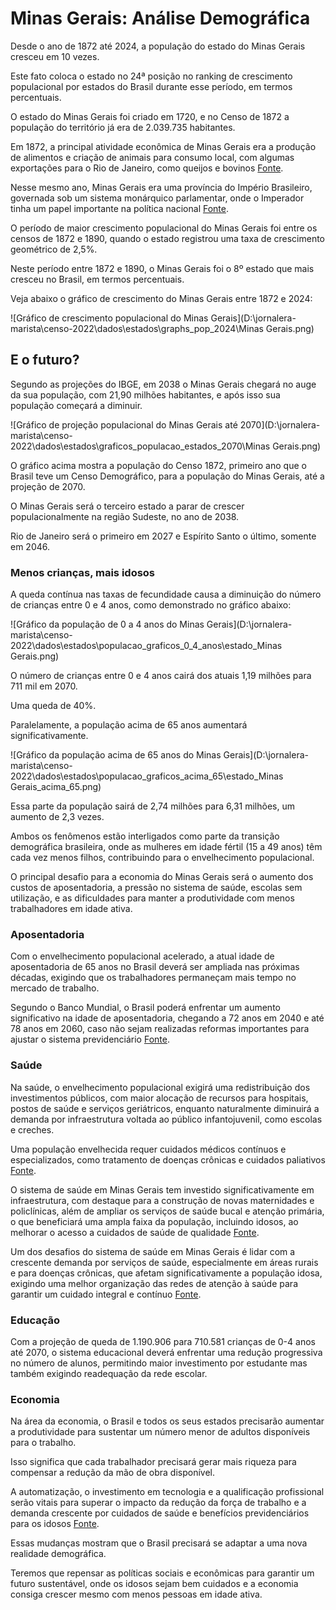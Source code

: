 # Minas Gerais: Análise Demográfica

Desde o ano de 1872 até 2024, a população do estado do Minas Gerais cresceu em 10 vezes.

Este fato coloca o estado no 24ª posição no ranking de crescimento populacional por estados do Brasil durante esse período, em termos percentuais.

O estado do Minas Gerais foi criado em 1720, e no Censo de 1872 a população do território já era de 2.039.735 habitantes.

Em 1872, a principal atividade econômica de Minas Gerais era a produção de alimentos e criação de animais para consumo local, com algumas exportações para o Rio de Janeiro, como queijos e bovinos  [Fonte](https://www.abphe.org.br/arquivos/cristiano-corte-restitutti_1.pdf).

Nesse mesmo ano, Minas Gerais era uma província do Império Brasileiro, governada sob um sistema monárquico parlamentar, onde o Imperador tinha um papel importante na política nacional  [Fonte](https://prdapi.ens.edu.br/media/downloads/Livro_Demografia_e_Economia_digital_2.pdf).

O período de maior crescimento populacional do Minas Gerais foi entre os censos de 1872 e 1890, quando o estado registrou uma taxa de crescimento geométrico de 2,5%.

Neste período entre 1872 e 1890, o Minas Gerais foi o 8º estado que mais cresceu no Brasil, em termos percentuais.

Veja abaixo o gráfico de crescimento do Minas Gerais entre 1872 e 2024:

![Gráfico de crescimento populacional do Minas Gerais](D:\jornalera-marista\censo-2022\dados\estados\graphs_pop_2024\Minas Gerais.png)

## E o futuro?

Segundo as projeções do IBGE, em 2038 o Minas Gerais chegará no auge da sua população, com 21,90 milhões habitantes, e após isso sua população começará a diminuir.

![Gráfico de projeção populacional do Minas Gerais até 2070](D:\jornalera-marista\censo-2022\dados\estados\graficos_populacao_estados_2070\Minas Gerais.png)

O gráfico acima mostra a população do Censo 1872, primeiro ano que o Brasil teve um Censo Demográfico, para a população do Minas Gerais, até a projeção de 2070.

O Minas Gerais será o terceiro estado a parar de crescer populacionalmente na região Sudeste, no ano de 2038.

Rio de Janeiro será o primeiro em 2027 e Espírito Santo o último, somente em 2046.

### Menos crianças, mais idosos

A queda contínua nas taxas de fecundidade causa a diminuição do número de crianças entre 0 e 4 anos, como demonstrado no gráfico abaixo:

![Gráfico da população de 0 a 4 anos do Minas Gerais](D:\jornalera-marista\censo-2022\dados\estados\populacao_graficos_0_4_anos\estado_Minas Gerais.png)

O número de crianças entre 0 e 4 anos cairá dos atuais 1,19 milhões para 711 mil em 2070.

Uma queda de 40%.

Paralelamente, a população acima de 65 anos aumentará significativamente.

![Gráfico da população acima de 65 anos do Minas Gerais](D:\jornalera-marista\censo-2022\dados\estados\populacao_graficos_acima_65\estado_Minas Gerais_acima_65.png)

Essa parte da população sairá de 2,74 milhões para 6,31 milhões, um aumento de 2,3 vezes.

Ambos os fenômenos estão interligados como parte da transição demográfica brasileira, onde as mulheres em idade fértil (15 a 49 anos) têm cada vez menos filhos, contribuindo para o envelhecimento populacional.

O principal desafio para a economia do Minas Gerais será o aumento dos custos de aposentadoria, a pressão no sistema de saúde, escolas sem utilização, e as dificuldades para manter a produtividade com menos trabalhadores em idade ativa.

### Aposentadoria

Com o envelhecimento populacional acelerado, a atual idade de aposentadoria de 65 anos no Brasil deverá ser ampliada nas próximas décadas, exigindo que os trabalhadores permaneçam mais tempo no mercado de trabalho.

Segundo o Banco Mundial, o Brasil poderá enfrentar um aumento significativo na idade de aposentadoria, chegando a 72 anos em 2040 e até 78 anos em 2060, caso não sejam realizadas reformas importantes para ajustar o sistema previdenciário [Fonte](https://www.migalhas.com.br/depeso/413353/futuro-da-aposentadoria-no-brasil-preparados-para-trabalhar-ate-78).

### Saúde

Na saúde, o envelhecimento populacional exigirá uma redistribuição dos investimentos públicos, com maior alocação de recursos para hospitais, postos de saúde e serviços geriátricos, enquanto naturalmente diminuirá a demanda por infraestrutura voltada ao público infantojuvenil, como escolas e creches.

Uma população envelhecida requer cuidados médicos contínuos e especializados, como tratamento de doenças crônicas e cuidados paliativos [Fonte](https://institutodelongevidade.org/longevidade-e-saude/envelhecimento-dos-brasileiros).

O sistema de saúde em Minas Gerais tem investido significativamente em infraestrutura, com destaque para a construção de novas maternidades e policlínicas, além de ampliar os serviços de saúde bucal e atenção primária, o que beneficiará uma ampla faixa da população, incluindo idosos, ao melhorar o acesso a cuidados de saúde de qualidade [Fonte](https://agenciagov.ebc.com.br/noticias/202402/ministerio-da-saude-investiu-r-15-4-bilhoes-em-minas-gerais-ao-longo-de-2023).

Um dos desafios do sistema de saúde em Minas Gerais é lidar com a crescente demanda por serviços de saúde, especialmente em áreas rurais e para doenças crônicas, que afetam significativamente a população idosa, exigindo uma melhor organização das redes de atenção à saúde para garantir um cuidado integral e contínuo [Fonte](https://bvsms.saude.gov.br/bvs/publicacoes/estrategias_cuidado_pessoa_doenca_cronica_cab35.pdf).

### Educação

Com a projeção de queda de 1.190.906 para 710.581 crianças de 0-4 anos até 2070, o sistema educacional deverá enfrentar uma redução progressiva no número de alunos, permitindo maior investimento por estudante mas também exigindo readequação da rede escolar.

### Economia

Na área da economia, o Brasil e todos os seus estados precisarão aumentar a produtividade para sustentar um número menor de adultos disponíveis para o trabalho.

Isso significa que cada trabalhador precisará gerar mais riqueza para compensar a redução da mão de obra disponível.

A automatização, o investimento em tecnologia e a qualificação profissional serão vitais para superar o impacto da redução da força de trabalho e a demanda crescente por cuidados de saúde e benefícios previdenciários para os idosos [Fonte](https://talentosenior.com.br/os-impactos-do-envelhecimento-populacional-na-economia-do-brasil-desafios-e-oportunidades).

Essas mudanças mostram que o Brasil precisará se adaptar a uma nova realidade demográfica.

Teremos que repensar as políticas sociais e econômicas para garantir um futuro sustentável, onde os idosos sejam bem cuidados e a economia consiga crescer mesmo com menos pessoas em idade ativa.
